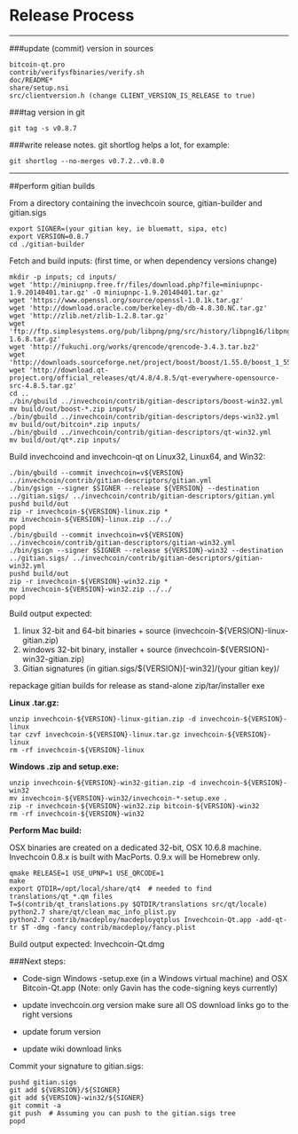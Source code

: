 Release Process
====================

* * *

###update (commit) version in sources


	bitcoin-qt.pro
	contrib/verifysfbinaries/verify.sh
	doc/README*
	share/setup.nsi
	src/clientversion.h (change CLIENT_VERSION_IS_RELEASE to true)

###tag version in git

	git tag -s v0.8.7

###write release notes. git shortlog helps a lot, for example:

	git shortlog --no-merges v0.7.2..v0.8.0

* * *

##perform gitian builds

 From a directory containing the invechcoin source, gitian-builder and gitian.sigs
  
	export SIGNER=(your gitian key, ie bluematt, sipa, etc)
	export VERSION=0.8.7
	cd ./gitian-builder

 Fetch and build inputs: (first time, or when dependency versions change)

	mkdir -p inputs; cd inputs/
	wget 'http://miniupnp.free.fr/files/download.php?file=miniupnpc-1.9.20140401.tar.gz' -O miniupnpc-1.9.20140401.tar.gz'
	wget 'https://www.openssl.org/source/openssl-1.0.1k.tar.gz'
	wget 'http://download.oracle.com/berkeley-db/db-4.8.30.NC.tar.gz'
	wget 'http://zlib.net/zlib-1.2.8.tar.gz'
	wget 'ftp://ftp.simplesystems.org/pub/libpng/png/src/history/libpng16/libpng-1.6.8.tar.gz'
	wget 'http://fukuchi.org/works/qrencode/qrencode-3.4.3.tar.bz2'
	wget 'http://downloads.sourceforge.net/project/boost/boost/1.55.0/boost_1_55_0.tar.bz2'
	wget 'http://download.qt-project.org/official_releases/qt/4.8/4.8.5/qt-everywhere-opensource-src-4.8.5.tar.gz'
	cd ..
	./bin/gbuild ../invechcoin/contrib/gitian-descriptors/boost-win32.yml
	mv build/out/boost-*.zip inputs/
	./bin/gbuild ../invechcoin/contrib/gitian-descriptors/deps-win32.yml
	mv build/out/bitcoin*.zip inputs/
	./bin/gbuild ../invechcoin/contrib/gitian-descriptors/qt-win32.yml
	mv build/out/qt*.zip inputs/

 Build invechcoind and invechcoin-qt on Linux32, Linux64, and Win32:
  
	./bin/gbuild --commit invechcoin=v${VERSION} ../invechcoin/contrib/gitian-descriptors/gitian.yml
	./bin/gsign --signer $SIGNER --release ${VERSION} --destination ../gitian.sigs/ ../invechcoin/contrib/gitian-descriptors/gitian.yml
	pushd build/out
	zip -r invechcoin-${VERSION}-linux.zip *
	mv invechcoin-${VERSION}-linux.zip ../../
	popd
	./bin/gbuild --commit invechcoin=v${VERSION} ../invechcoin/contrib/gitian-descriptors/gitian-win32.yml
	./bin/gsign --signer $SIGNER --release ${VERSION}-win32 --destination ../gitian.sigs/ ../invechcoin/contrib/gitian-descriptors/gitian-win32.yml
	pushd build/out
	zip -r invechcoin-${VERSION}-win32.zip *
	mv invechcoin-${VERSION}-win32.zip ../../
	popd

  Build output expected:

  1. linux 32-bit and 64-bit binaries + source (invechcoin-${VERSION}-linux-gitian.zip)
  2. windows 32-bit binary, installer + source (invechcoin-${VERSION}-win32-gitian.zip)
  3. Gitian signatures (in gitian.sigs/${VERSION}[-win32]/(your gitian key)/

repackage gitian builds for release as stand-alone zip/tar/installer exe

**Linux .tar.gz:**

	unzip invechcoin-${VERSION}-linux-gitian.zip -d invechcoin-${VERSION}-linux
	tar czvf invechcoin-${VERSION}-linux.tar.gz invechcoin-${VERSION}-linux
	rm -rf invechcoin-${VERSION}-linux

**Windows .zip and setup.exe:**

	unzip invechcoin-${VERSION}-win32-gitian.zip -d invechcoin-${VERSION}-win32
	mv invechcoin-${VERSION}-win32/invechcoin-*-setup.exe .
	zip -r invechcoin-${VERSION}-win32.zip bitcoin-${VERSION}-win32
	rm -rf invechcoin-${VERSION}-win32

**Perform Mac build:**

  OSX binaries are created on a dedicated 32-bit, OSX 10.6.8 machine.
  Invechcoin 0.8.x is built with MacPorts.  0.9.x will be Homebrew only.

	qmake RELEASE=1 USE_UPNP=1 USE_QRCODE=1
	make
	export QTDIR=/opt/local/share/qt4  # needed to find translations/qt_*.qm files
	T=$(contrib/qt_translations.py $QTDIR/translations src/qt/locale)
	python2.7 share/qt/clean_mac_info_plist.py
	python2.7 contrib/macdeploy/macdeployqtplus Invechcoin-Qt.app -add-qt-tr $T -dmg -fancy contrib/macdeploy/fancy.plist

 Build output expected: Invechcoin-Qt.dmg

###Next steps:

* Code-sign Windows -setup.exe (in a Windows virtual machine) and
  OSX Bitcoin-Qt.app (Note: only Gavin has the code-signing keys currently)

* update invechcoin.org version
  make sure all OS download links go to the right versions

* update forum version

* update wiki download links

Commit your signature to gitian.sigs:

	pushd gitian.sigs
	git add ${VERSION}/${SIGNER}
	git add ${VERSION}-win32/${SIGNER}
	git commit -a
	git push  # Assuming you can push to the gitian.sigs tree
	popd


